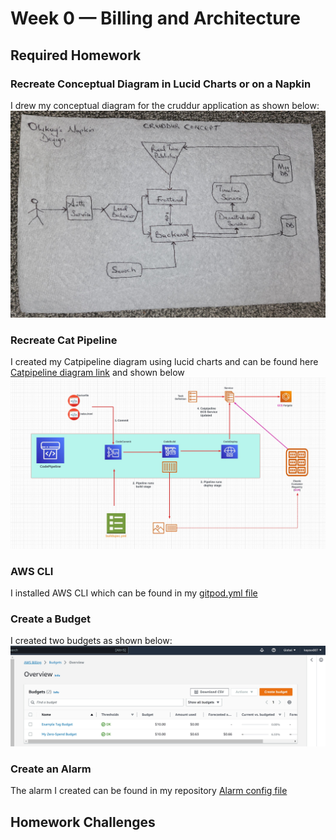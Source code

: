 
# Week 0 — Billing and Architecture

## Required Homework

### Recreate Conceptual Diagram in Lucid Charts or on a Napkin
I drew my conceptual diagram for the cruddur application as shown below: ![Napkin diagram link](assets/Napkin%20Image.jpg)

### Recreate Cat Pipeline
I created my Catpipeline diagram using lucid charts and can be found here [Catpipeline diagram link](https://lucid.app/lucidchart/755be43d-2f6e-42ea-a518-9829d2c4cfc2/edit?viewport_loc=-1109%2C-609%2C4156%2C1997%2C0_0&invitationId=inv_cc83c96f-41cd-441d-81e3-e285811a5f9f) and shown below ![Lucid chart image](assets/Catpipeline.jpg)

### AWS CLI 
I installed AWS CLI which can be found in my [gitpod.yml file](https://github.com/kayboy-007/aws-bootcamp-cruddur-2023/blob/main/.gitpod.yml)

### Create a Budget
I created two budgets as shown below:
![Image of Budgets set up in my AWS account](assets/AWS%20Budgets.jpg)

### Create an Alarm
The alarm I created can be found in my repository [Alarm config file](https://github.com/kayboy-007/aws-bootcamp-cruddur-2023/blob/main/aws/json/alarm-config.json)

## Homework Challenges
